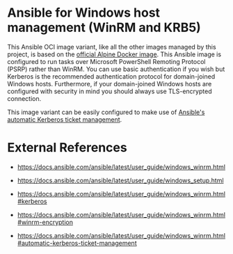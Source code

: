 # Ansible for Windows host management (WinRM and KRB5)
This Ansible OCI image variant, like all the other images managed by this project, is based on the [official Alpine Docker image](https://hub.docker.com/_/alpine). This Ansible image is configured to run tasks over Microsoft PowerShell Remoting Protocol (PSRP) rather than WinRM. You can use basic authentication if you wish but Kerberos is the recommended authentication protocol for domain-joined Windows hosts. Furthermore, if your domain-joined Windows hosts are configured with security in mind you should always use TLS-encrypted connection. 

This image variant can be easily configured to make use of [Ansible's automatic Kerberos ticket management](https://docs.ansible.com/ansible/latest/user_guide/windows_winrm.html#automatic-kerberos-ticket-management).


# External References
* https://docs.ansible.com/ansible/latest/user_guide/windows_winrm.html

* https://docs.ansible.com/ansible/latest/user_guide/windows_setup.html

* https://docs.ansible.com/ansible/latest/user_guide/windows_winrm.html#kerberos

* https://docs.ansible.com/ansible/latest/user_guide/windows_winrm.html#winrm-encryption

* https://docs.ansible.com/ansible/latest/user_guide/windows_winrm.html#automatic-kerberos-ticket-management
